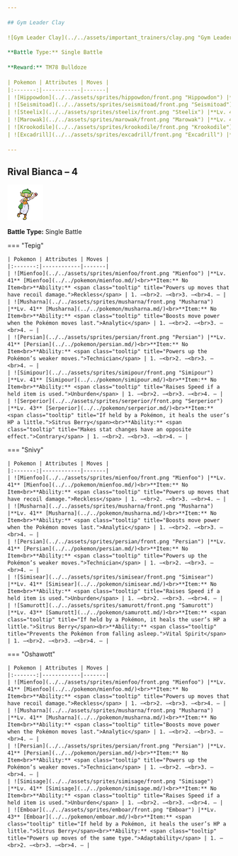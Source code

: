 ```yaml
---

## Gym Leader Clay

![Gym Leader Clay](../../assets/important_trainers/clay.png "Gym Leader Clay")

**Battle Type:** Single Battle

**Reward:** TM78 Bulldoze

| Pokemon | Attributes | Moves |
|:-------:|------------|-------|
| ![Hippowdon](../../assets/sprites/hippowdon/front.png "Hippowdon") |**Lv. 42** [Hippowdon](../../pokemon/hippowdon.md/)<br>**Item:** No Item<br>**Ability:** <span class="tooltip" title="The Pokémon summons a sandstorm in battle.">Sand Stream</span> | 1: <span class='tooltip' title='The user stomps down on the ground and attacks everything in the area. Hit Pokémon’s Speed stat is reduced.'>Bulldoze</span><br>2: <span class='tooltip' title='The user slacks off, restoring its own HP by up to half of its maximum HP.'>Slack Off</span><br>3: <span class='tooltip' title='The user lays a trap of levitating stones around the opponent’s team. The trap hurts opponents that switch into battle.'>Stealth Rock</span><br>4: <span class='tooltip' title='The user stabs the foe with sharpened stones from below. It has a high critical-hit ratio.'>Stone Edge</span> |
| ![Seismitoad](../../assets/sprites/seismitoad/front.png "Seismitoad") |**Lv. 42** [Seismitoad](../../pokemon/seismitoad.md/)<br>**Item:** <span class="tooltip" title="If held by a Pokémon, it recovers from sleep.">Chesto Berry</span><br>**Ability:** <span class="tooltip" title="Restores HP if hit by a Water-type move.">Water Absorb</span> | 1: <span class='tooltip' title='The user makes the ground under the target erupt with power. It may also lower the target’s Sp. Def.'>Earth Power</span><br>2: <span class='tooltip' title='The user attacks by shooting muddy water at the opposing team. It may also lower the targets’ accuracy.'>Muddy Water</span><br>3: <span class='tooltip' title='It swamps the area around the user with a giant sludge wave. It may also poison those hit.'>Sludge Wave</span><br>4: <span class='tooltip' title='The user goes to sleep for two turns. It fully restores the user’s HP and heals any status problem.'>Rest</span> |
| ![Steelix](../../assets/sprites/steelix/front.png "Steelix") |**Lv. 42** [Steelix](../../pokemon/steelix.md/)<br>**Item:** <span class="tooltip" title="Weakens a supereffective Water-type attack against the holding Pokémon.">Passho Berry</span><br>**Ability:** <span class="tooltip" title="It cannot be knocked out with one hit.">Sturdy</span> | 1: <span class='tooltip' title='The user sets off an earthquake that strikes those around it.'>Earthquake</span><br>2: <span class='tooltip' title='The user bites with flame-cloaked fangs. It may also make the target flinch or leave it burned.'>Fire Fang</span><br>3: <span class='tooltip' title='The user tackles the target with a high-speed spin. The slower the user, the greater the damage.'>Gyro Ball</span><br>4: <span class='tooltip' title='The user coils up and concentrates. This raises its Attack and Defense stats as well as its accuracy.'>Coil</span> |
| ![Marowak](../../assets/sprites/marowak/front.png "Marowak") |**Lv. 42** [Marowak](../../pokemon/marowak.md/)<br>**Item:** <span class="tooltip" title="An item to be held by Cubone or Marowak. It is a hard bone of some sort that boosts the Attack stat.">Thick Club</span><br>**Ability:** <span class="tooltip" title="Moves can be used regardless of Abilities.">Mold Breaker</span> | 1: <span class='tooltip' title='The user sets off an earthquake that strikes those around it.'>Earthquake</span><br>2: <span class='tooltip' title='The user stabs the foe with sharpened stones from below. It has a high critical-hit ratio.'>Stone Edge</span><br>3: <span class='tooltip' title='A powerful low kick that makes the target fall over. It inflicts greater damage on heavier targets.'>Low Kick</span><br>4: <span class='tooltip' title='Any Pokémon that hears this song faints in three turns, unless it switches out of battle.'>Perish Song</span> |
| ![Krookodile](../../assets/sprites/krookodile/front.png "Krookodile") |**Lv. 42** [Krookodile](../../pokemon/krookodile.md/)<br>**Item:** <span class="tooltip" title="If held by a Pokémon, it recovers from confusion.">Persim Berry</span><br>**Ability:** <span class="tooltip" title="Lowers the foe’s Attack stat.">Intimidate</span> | 1: <span class='tooltip' title='The user sets off an earthquake that strikes those around it.'>Earthquake</span><br>2: <span class='tooltip' title='The user crunches up the target with sharp fangs. It may also lower the target’s Defense stat.'>Crunch</span><br>3: <span class='tooltip' title='The user rampages and attacks for two to three turns. It then becomes confused, however.'>Thrash</span><br>4: <span class='tooltip' title='The user torments and enrages the target, making it incapable of using the same move twice in a row.'>Torment</span> |
| ![Excadrill](../../assets/sprites/excadrill/front.png "Excadrill") |**Lv. 44** [Excadrill](../../pokemon/excadrill.md/)<br>**Item:** <span class="tooltip" title="If held by a Pokémon, it heals the user’s HP a little.">Sitrus Berry</span><br>**Ability:** <span class="tooltip" title="Boosts the Pokémon’s Speed in a sandstorm.">Sand Rush</span> | 1: <span class='tooltip' title='The user sets off an earthquake that strikes those around it.'>Earthquake</span><br>2: <span class='tooltip' title='Large boulders are hurled at the opposing team to inflict damage. It may also make the targets flinch.'>Rock Slide</span><br>3: <span class='tooltip' title='The user slashes at the target by crossing its scythes or claws as if they were a pair of scissors.'>X-Scissor</span><br>4: <span class='tooltip' title='A frenetic dance to uplift the fighting spirit. It sharply raises the user’s Attack stat.'>Swords Dance</span> |

---
```


## Rival Bianca – 4

![Rival Bianca – 4](../../assets/important_trainers/bianca.png "Rival Bianca – 4")

**Battle Type:** Single Battle

=== "Tepig"

    | Pokemon | Attributes | Moves |
    |:-------:|------------|-------|
    | ![Mienfoo](../../assets/sprites/mienfoo/front.png "Mienfoo") |**Lv. 41** [Mienfoo](../../pokemon/mienfoo.md/)<br>**Item:** No Item<br>**Ability:** <span class="tooltip" title="Powers up moves that have recoil damage.">Reckless</span> | 1. —<br>2. —<br>3. —<br>4. — |
    | ![Musharna](../../assets/sprites/musharna/front.png "Musharna") |**Lv. 41** [Musharna](../../pokemon/musharna.md/)<br>**Item:** No Item<br>**Ability:** <span class="tooltip" title="Boosts move power when the Pokémon moves last.">Analytic</span> | 1. —<br>2. —<br>3. —<br>4. — |
    | ![Persian](../../assets/sprites/persian/front.png "Persian") |**Lv. 41** [Persian](../../pokemon/persian.md/)<br>**Item:** No Item<br>**Ability:** <span class="tooltip" title="Powers up the Pokémon’s weaker moves.">Technician</span> | 1. —<br>2. —<br>3. —<br>4. — |
    | ![Simipour](../../assets/sprites/simipour/front.png "Simipour") |**Lv. 41** [Simipour](../../pokemon/simipour.md/)<br>**Item:** No Item<br>**Ability:** <span class="tooltip" title="Raises Speed if a held item is used.">Unburden</span> | 1. —<br>2. —<br>3. —<br>4. — |
    | ![Serperior](../../assets/sprites/serperior/front.png "Serperior") |**Lv. 43** [Serperior](../../pokemon/serperior.md/)<br>**Item:** <span class="tooltip" title="If held by a Pokémon, it heals the user’s HP a little.">Sitrus Berry</span><br>**Ability:** <span class="tooltip" title="Makes stat changes have an opposite effect.">Contrary</span> | 1. —<br>2. —<br>3. —<br>4. — |
    

=== "Snivy"

    | Pokemon | Attributes | Moves |
    |:-------:|------------|-------|
    | ![Mienfoo](../../assets/sprites/mienfoo/front.png "Mienfoo") |**Lv. 41** [Mienfoo](../../pokemon/mienfoo.md/)<br>**Item:** No Item<br>**Ability:** <span class="tooltip" title="Powers up moves that have recoil damage.">Reckless</span> | 1. —<br>2. —<br>3. —<br>4. — |
    | ![Musharna](../../assets/sprites/musharna/front.png "Musharna") |**Lv. 41** [Musharna](../../pokemon/musharna.md/)<br>**Item:** No Item<br>**Ability:** <span class="tooltip" title="Boosts move power when the Pokémon moves last.">Analytic</span> | 1. —<br>2. —<br>3. —<br>4. — |
    | ![Persian](../../assets/sprites/persian/front.png "Persian") |**Lv. 41** [Persian](../../pokemon/persian.md/)<br>**Item:** No Item<br>**Ability:** <span class="tooltip" title="Powers up the Pokémon’s weaker moves.">Technician</span> | 1. —<br>2. —<br>3. —<br>4. — |
    | ![Simisear](../../assets/sprites/simisear/front.png "Simisear") |**Lv. 41** [Simisear](../../pokemon/simisear.md/)<br>**Item:** No Item<br>**Ability:** <span class="tooltip" title="Raises Speed if a held item is used.">Unburden</span> | 1. —<br>2. —<br>3. —<br>4. — |
    | ![Samurott](../../assets/sprites/samurott/front.png "Samurott") |**Lv. 43** [Samurott](../../pokemon/samurott.md/)<br>**Item:** <span class="tooltip" title="If held by a Pokémon, it heals the user’s HP a little.">Sitrus Berry</span><br>**Ability:** <span class="tooltip" title="Prevents the Pokémon from falling asleep.">Vital Spirit</span> | 1. —<br>2. —<br>3. —<br>4. — |
    

=== "Oshawott"

    | Pokemon | Attributes | Moves |
    |:-------:|------------|-------|
    | ![Mienfoo](../../assets/sprites/mienfoo/front.png "Mienfoo") |**Lv. 41** [Mienfoo](../../pokemon/mienfoo.md/)<br>**Item:** No Item<br>**Ability:** <span class="tooltip" title="Powers up moves that have recoil damage.">Reckless</span> | 1. —<br>2. —<br>3. —<br>4. — |
    | ![Musharna](../../assets/sprites/musharna/front.png "Musharna") |**Lv. 41** [Musharna](../../pokemon/musharna.md/)<br>**Item:** No Item<br>**Ability:** <span class="tooltip" title="Boosts move power when the Pokémon moves last.">Analytic</span> | 1. —<br>2. —<br>3. —<br>4. — |
    | ![Persian](../../assets/sprites/persian/front.png "Persian") |**Lv. 41** [Persian](../../pokemon/persian.md/)<br>**Item:** No Item<br>**Ability:** <span class="tooltip" title="Powers up the Pokémon’s weaker moves.">Technician</span> | 1. —<br>2. —<br>3. —<br>4. — |
    | ![Simisage](../../assets/sprites/simisage/front.png "Simisage") |**Lv. 41** [Simisage](../../pokemon/simisage.md/)<br>**Item:** No Item<br>**Ability:** <span class="tooltip" title="Raises Speed if a held item is used.">Unburden</span> | 1. —<br>2. —<br>3. —<br>4. — |
    | ![Emboar](../../assets/sprites/emboar/front.png "Emboar") |**Lv. 43** [Emboar](../../pokemon/emboar.md/)<br>**Item:** <span class="tooltip" title="If held by a Pokémon, it heals the user’s HP a little.">Sitrus Berry</span><br>**Ability:** <span class="tooltip" title="Powers up moves of the same type.">Adaptability</span> | 1. —<br>2. —<br>3. —<br>4. — |
    

